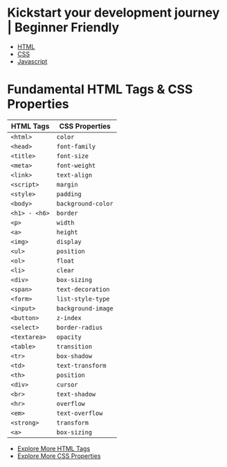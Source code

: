 # Kickstart your development journey | Beginner Friendly
- [HTML](https://www.youtube.com/playlist?list=PLr6-GrHUlVf8JluGhfyaOSN8bugLtDXhK)
- [CSS](https://www.youtube.com/playlist?list=PLr6-GrHUlVf9ZleRsd5oTcrziNglndsXW)
- [Javascript](https://www.youtube.com/playlist?list=PLr6-GrHUlVf96NLj3PQq-tmEB6woZjwEl)

# Fundamental HTML Tags & CSS Properties

| HTML Tags           | CSS Properties         |
| ------------------- | ----------------------- |
| `<html>`            | `color`                 |
| `<head>`            | `font-family`           |
| `<title>`           | `font-size`             |
| `<meta>`            | `font-weight`           |
| `<link>`            | `text-align`            |
| `<script>`          | `margin`                |
| `<style>`           | `padding`               |
| `<body>`            | `background-color`      |
| `<h1> - <h6>`       | `border`                |
| `<p>`               | `width`                 |
| `<a>`               | `height`                |
| `<img>`             | `display`               |
| `<ul>`              | `position`              |
| `<ol>`              | `float`                 |
| `<li>`              | `clear`                 |
| `<div>`             | `box-sizing`            |
| `<span>`            | `text-decoration`       |
| `<form>`            | `list-style-type`       |
| `<input>`           | `background-image`      |
| `<button>`          | `z-index`               |
| `<select>`          | `border-radius`         |
| `<textarea>`        | `opacity`               |
| `<table>`           | `transition`            |
| `<tr>`              | `box-shadow`            |
| `<td>`              | `text-transform`        |
| `<th>`              | `position`              |
| `<div>`             | `cursor`                |
| `<br>`              | `text-shadow`           |
| `<hr>`              | `overflow`              |
| `<em>`              | `text-overflow`         |
| `<strong>`          | `transform`             |
| `<a>`               | `box-sizing`            |

- [Explore More HTML Tags](https://www.javatpoint.com/html-tags)
- [Explore More CSS Properties](https://www.w3schools.com/cssref/index.php)



